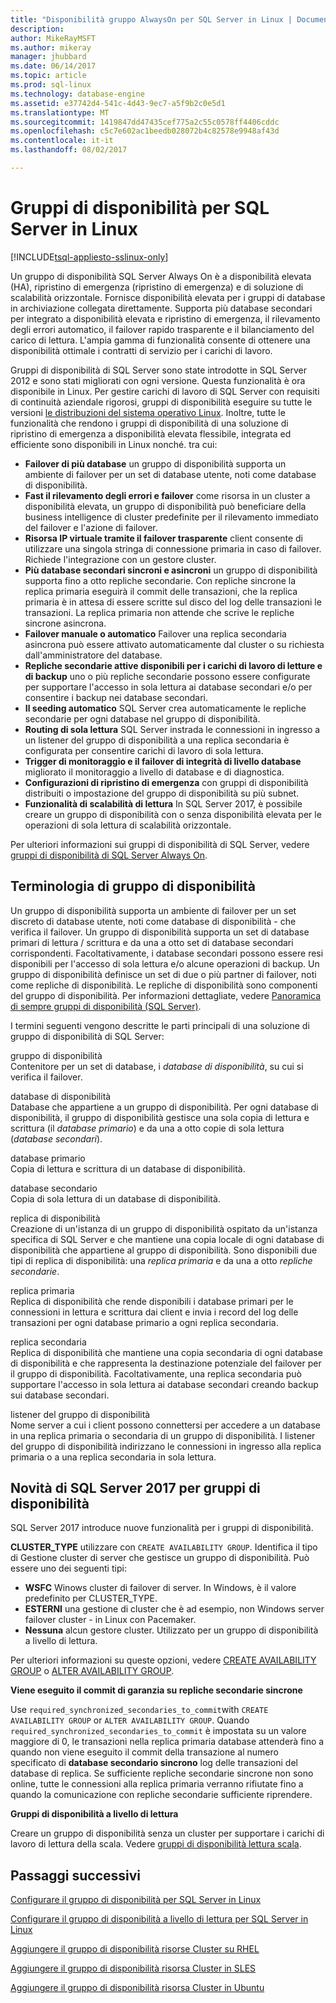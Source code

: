 ```yaml
---
title: "Disponibilità gruppo AlwaysOn per SQL Server in Linux | Documenti Microsoft"
description: 
author: MikeRayMSFT
ms.author: mikeray
manager: jhubbard
ms.date: 06/14/2017
ms.topic: article
ms.prod: sql-linux
ms.technology: database-engine
ms.assetid: e37742d4-541c-4d43-9ec7-a5f9b2c0e5d1
ms.translationtype: MT
ms.sourcegitcommit: 1419847dd47435cef775a2c55c0578ff4406cddc
ms.openlocfilehash: c5c7e602ac1beedb028072b4c82578e9948af43d
ms.contentlocale: it-it
ms.lasthandoff: 08/02/2017

---
```

# <a name="availability-groups-for-sql-server-on-linux"></a>Gruppi di disponibilità per SQL Server in Linux

[!INCLUDE[tsql-appliesto-sslinux-only](../../docs/includes/tsql-appliesto-sslinux-only.md)]

Un gruppo di disponibilità SQL Server Always On è a disponibilità elevata (HA), ripristino di emergenza (ripristino di emergenza) e di soluzione di scalabilità orizzontale. Fornisce disponibilità elevata per i gruppi di database in archiviazione collegata direttamente. Supporta più database secondari per integrato a disponibilità elevata e ripristino di emergenza, il rilevamento degli errori automatico, il failover rapido trasparente e il bilanciamento del carico di lettura. L'ampia gamma di funzionalità consente di ottenere una disponibilità ottimale i contratti di servizio per i carichi di lavoro.

Gruppi di disponibilità di SQL Server sono state introdotte in SQL Server 2012 e sono stati migliorati con ogni versione. Questa funzionalità è ora disponibile in Linux. Per gestire carichi di lavoro di SQL Server con requisiti di continuità aziendale rigorosi, gruppi di disponibilità eseguire su tutte le versioni [le distribuzioni del sistema operativo Linux](sql-server-linux-release-notes.md). Inoltre, tutte le funzionalità che rendono i gruppi di disponibilità di una soluzione di ripristino di emergenza a disponibilità elevata flessibile, integrata ed efficiente sono disponibili in Linux nonché. tra cui: 

- **Failover di più database** un gruppo di disponibilità supporta un ambiente di failover per un set di database utente, noti come database di disponibilità.
- **Fast il rilevamento degli errori e failover** come risorsa in un cluster a disponibilità elevata, un gruppo di disponibilità può beneficiare della business intelligence di cluster predefinite per il rilevamento immediato del failover e l'azione di failover.
- **Risorsa IP virtuale tramite il failover trasparente** client consente di utilizzare una singola stringa di connessione primaria in caso di failover. Richiede l'integrazione con un gestore cluster.
- **Più database secondari sincroni e asincroni** un gruppo di disponibilità supporta fino a otto repliche secondarie. Con repliche sincrone la replica primaria eseguirà il commit delle transazioni, che la replica primaria è in attesa di essere scritte sul disco del log delle transazioni le transazioni. La replica primaria non attende che scrive le repliche sincrone asincrona.  
- **Failover manuale o automatico** Failover una replica secondaria asincrona può essere attivato automaticamente dal cluster o su richiesta dall'amministratore del database.
- **Repliche secondarie attive disponibili per i carichi di lavoro di letture e di backup** uno o più repliche secondarie possono essere configurate per supportare l'accesso in sola lettura ai database secondari e/o per consentire i backup nei database secondari.
- **Il seeding automatico** SQL Server crea automaticamente le repliche secondarie per ogni database nel gruppo di disponibilità.
- **Routing di sola lettura** SQL Server instrada le connessioni in ingresso a un listener del gruppo di disponibilità a una replica secondaria è configurata per consentire carichi di lavoro di sola lettura. 
- **Trigger di monitoraggio e il failover di integrità di livello database** migliorato il monitoraggio a livello di database e di diagnostica. 
- **Configurazioni di ripristino di emergenza** con gruppi di disponibilità distribuiti o impostazione del gruppo di disponibilità su più subnet. 
- **Funzionalità di scalabilità di lettura** In SQL Server 2017, è possibile creare un gruppo di disponibilità con o senza disponibilità elevata per le operazioni di sola lettura di scalabilità orizzontale. 


Per ulteriori informazioni sui gruppi di disponibilità di SQL Server, vedere [gruppi di disponibilità di SQL Server Always On](http://msdn.microsoft.com/library/hh510230.aspx).

## <a name="availability-group-terminology"></a>Terminologia di gruppo di disponibilità

Un gruppo di disponibilità supporta un ambiente di failover per un set discreto di database utente, noti come database di disponibilità - che verifica il failover. Un gruppo di disponibilità supporta un set di database primari di lettura / scrittura e da una a otto set di database secondari corrispondenti. Facoltativamente, i database secondari possono essere resi disponibili per l'accesso di sola lettura e/o alcune operazioni di backup. Un gruppo di disponibilità definisce un set di due o più partner di failover, noti come repliche di disponibilità. Le repliche di disponibilità sono componenti del gruppo di disponibilità. Per informazioni dettagliate, vedere [Panoramica di sempre gruppi di disponibilità (SQL Server)](http://msdn.microsoft.com/library/ff877884.aspx).

I termini seguenti vengono descritte le parti principali di una soluzione di gruppo di disponibilità di SQL Server:

 gruppo di disponibilità  
 Contenitore per un set di database, i *database di disponibilità*, su cui si verifica il failover.  
  
 database di disponibilità  
 Database che appartiene a un gruppo di disponibilità. Per ogni database di disponibilità, il gruppo di disponibilità gestisce una sola copia di lettura e scrittura (il *database primario*) e da una a otto copie di sola lettura (*database secondari*).  
  
 database primario  
 Copia di lettura e scrittura di un database di disponibilità.  
  
 database secondario  
 Copia di sola lettura di un database di disponibilità.  
  
 replica di disponibilità  
 Creazione di un'istanza di un gruppo di disponibilità ospitato da un'istanza specifica di SQL Server e che mantiene una copia locale di ogni database di disponibilità che appartiene al gruppo di disponibilità. Sono disponibili due tipi di replica di disponibilità: una *replica primaria* e da una a otto *repliche secondarie*.  
  
 replica primaria  
 Replica di disponibilità che rende disponibili i database primari per le connessioni in lettura e scrittura dai client e invia i record del log delle transazioni per ogni database primario a ogni replica secondaria.  
  
 replica secondaria  
 Replica di disponibilità che mantiene una copia secondaria di ogni database di disponibilità e che rappresenta la destinazione potenziale del failover per il gruppo di disponibilità. Facoltativamente, una replica secondaria può supportare l'accesso in sola lettura ai database secondari creando backup sui database secondari.  
  
 listener del gruppo di disponibilità  
 Nome server a cui i client possono connettersi per accedere a un database in una replica primaria o secondaria di un gruppo di disponibilità. I listener del gruppo di disponibilità indirizzano le connessioni in ingresso alla replica primaria o a una replica secondaria in sola lettura.  


## <a name="new-in-sql-server-2017-for-availability-groups"></a>Novità di SQL Server 2017 per gruppi di disponibilità

SQL Server 2017 introduce nuove funzionalità per i gruppi di disponibilità.

**CLUSTER_TYPE** utilizzare con `CREATE AVAILABILITY GROUP`. Identifica il tipo di Gestione cluster di server che gestisce un gruppo di disponibilità. Può essere uno dei seguenti tipi:

   - **WSFC** Winows cluster di failover di server. In Windows, è il valore predefinito per CLUSTER_TYPE.
   - **ESTERNI** una gestione di cluster che è ad esempio, non Windows server failover cluster - in Linux con Pacemaker.
   - **Nessuna** alcun gestore cluster. Utilizzato per un gruppo di disponibilità a livello di lettura.

Per ulteriori informazioni su queste opzioni, vedere [CREATE AVAILABILITY GROUP](http://msdn.microsoft.com/library/ff878399.aspx) o [ALTER AVAILABILITY GROUP](http://msdn.microsoft.com/library/ff878601.aspx).

**Viene eseguito il commit di garanzia su repliche secondarie sincrone**

Use `required_synchronized_secondaries_to_commit`with `CREATE AVAILABILITY GROUP` or `ALTER AVAILABILITY GROUP`. Quando `required_synchronized_secondaries_to_commit` è impostata su un valore maggiore di 0, le transazioni nella replica primaria database attenderà fino a quando non viene eseguito il commit della transazione al numero specificato di **database secondario sincrono** log delle transazioni del database di replica. Se sufficiente repliche secondarie sincrone non sono online, tutte le connessioni alla replica primaria verranno rifiutate fino a quando la comunicazione con repliche secondarie sufficiente riprendere.

**Gruppi di disponibilità a livello di lettura**

Creare un gruppo di disponibilità senza un cluster per supportare i carichi di lavoro di lettura della scala. Vedere [gruppi di disponibilità lettura scala](../database-engine/availability-groups/windows/read-scale-availability-groups.md).

## <a name="next-steps"></a>Passaggi successivi

[Configurare il gruppo di disponibilità per SQL Server in Linux](sql-server-linux-availability-group-configure-ha.md)

[Configurare il gruppo di disponibilità a livello di lettura per SQL Server in Linux](sql-server-linux-availability-group-configure-rs.md)

[Aggiungere il gruppo di disponibilità risorse Cluster su RHEL](sql-server-linux-availability-group-cluster-rhel.md)

[Aggiungere il gruppo di disponibilità risorsa Cluster in SLES](sql-server-linux-availability-group-cluster-sles.md)

[Aggiungere il gruppo di disponibilità risorsa Cluster in Ubuntu](sql-server-linux-availability-group-cluster-ubuntu.md)

